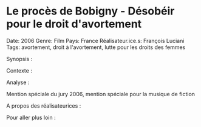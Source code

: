 # Le procès de Bobigny - Désobéir pour le droit d'avortement

Date: 2006
Genre: Film
Pays: France
Réalisateur.ice.s: François Luciani
Tags: avortement, droit à l'avortement, lutte pour les droits des femmes

Synopsis : 

Contexte : 

Analyse : 

Mention spéciale du jury 2006, mention spéciale pour la musique de fiction

A propos des réalisateurices : 

Pour aller plus loin :